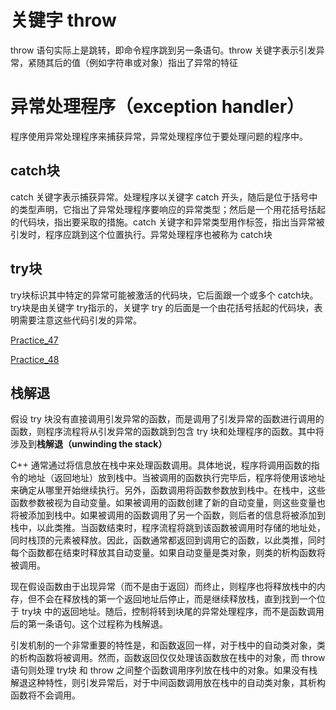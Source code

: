 # 关键字 throw

throw 语句实际上是跳转，即命令程序跳到另一条语句。throw 关键字表示引发异常，紧随其后的值（例如字符串或对象）指出了异常的特征

# 异常处理程序（exception handler）

程序使用异常处理程序来捕获异常，异常处理程序位于要处理问题的程序中。

## catch块

catch 关键字表示捕获异常。处理程序以关键字 catch 开头，随后是位于括号中的类型声明，它指出了异常处理程序要响应的异常类型；然后是一个用花括号括起的代码块，指出要采取的措施。catch 关键字和异常类型用作标签，指出当异常被引发时，程序应跳到这个位置执行。异常处理程序也被称为 catch块

## try块

try块标识其中特定的异常可能被激活的代码块，它后面跟一个或多个 catch块。try块是由关键字 try指示的，关键字 try 的后面是一个由花括号括起的代码块，表明需要注意这些代码引发的异常。

<!-- 其使用与js中类似 -->

[Practice_47](../Practice/Practice_47.cpp)

[Practice_48](../Practice/Practice_48.cpp)

## 栈解退

假设 try 块没有直接调用引发异常的函数，而是调用了引发异常的函数进行调用的函数，则程序流程将从引发异常的函数跳到包含 try 块和处理程序的函数。其中将涉及到**栈解退（unwinding the stack）**

C++ 通常通过将信息放在栈中来处理函数调用。具体地说，程序将调用函数的指令的地址（返回地址）放到栈中。当被调用的函数执行完毕后，程序将使用该地址来确定从哪里开始继续执行。另外，函数调用将函数参数放到栈中。在栈中，这些函数参数被视为自动变量。如果被调用的函数创建了新的自动变量，则这些变量也将被添加到栈中。如果被调用的函数调用了另一个函数，则后者的信息将被添加到栈中，以此类推。当函数结束时，程序流程将跳到该函数被调用时存储的地址处，同时栈顶的元素被释放。因此，函数通常都返回到调用它的函数，以此类推，同时每个函数都在结束时释放其自动变量。如果自动变量是类对象，则类的析构函数将被调用。

现在假设函数由于出现异常（而不是由于返回）而终止，则程序也将释放栈中的内存，但不会在释放栈的第一个返回地址后停止，而是继续释放栈，直到找到一个位于 try块 中的返回地址。随后，控制将转到块尾的异常处理程序，而不是函数调用后的第一条语句。这个过程称为栈解退。

引发机制的一个非常重要的特性是，和函数返回一样，对于栈中的自动类对象，类的析构函数将被调用。然而，函数返回仅仅处理该函数放在栈中的对象，而 throw 语句则处理 try块 和 throw 之间整个函数调用序列放在栈中的对象。如果没有栈解退这种特性，则引发异常后，对于中间函数调用放在栈中的自动类对象，其析构函数将不会调用。

<!-- 见书 p507 图解 -->